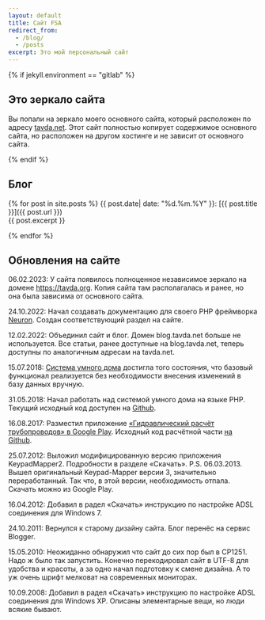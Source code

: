 ```yaml
---
layout: default
title: Сайт FSA
redirect_from:
  - /blog/
  - /posts
excerpt: Это мой персональный сайт
---
```


{% if jekyll.environment == "gitlab" %}

## Это зеркало сайта

Вы попали на зеркало моего основного сайта, который расположен по адресу [tavda.net](https://tavda.net/). Этот сайт полностью копирует содержимое основного сайта, но расположен на другом хостинге и не зависит от основного сайта.

{% endif %}

## Блог

{% for post in site.posts %}
{{ post.date| date: "%d.%m.%Y" }}:&nbsp;[{{ post.title }}]({{ post.url }})  
{{ post.excerpt }}

{% endfor %}

## Обновления на сайте

06.02.2023: У сайта появилось полноценное независимое зеркало на домене <https://tavda.org>. Копия сайта там располагалась и ранее, но она была зависима от основного сайта.

24.10.2022: Начал создавать документацию для своего PHP фреймворка [Neuron](/neuron/). Создан соответствующий раздел на сайте.

12.02.2022: Объединил сайт и блог. Домен blog.tavda.net больше не используется. Все статьи, ранее доступные на blog.tavda.net, теперь доступны по аналогичным адресам на tavda.net.

15.07.2018: [Система умного дома](/shcc) достигла того состояния, что базовый функционал реализуется без необходимости внесения изменений в базу данных вручную.

31.05.2018: Начал работать над системой умного дома на языке PHP. Текущий исходный код доступен на [Github](https://github.com/fsa/shcc).

16.08.2017: Разместил приложение [«Гидравлический расчёт трубопроводов» в Google Play](https://play.google.com/store/apps/details?id=net.tavda.pipelines). Исходный код расчётной части [на Github](https://github.com/fsa/hydraulic).

25.07.2012: Выложил модифицированную версию приложения KeypadMapper2. Подробности в разделе «Скачать». P.S. 06.03.2013. Вышел оригинальный Keypad-Mapper версии 3, значительно переработанный. Так что, в этой версии, необходимость отпала. Скачать можно из Google Play.

16.04.2012: Добавил в радел «Скачать» инструкцию по настройке ADSL соединения для Windows 7.

24.10.2011: Вернулся к старому дизайну сайта. Блог перенёс на сервис Blogger.

15.05.2010: Неожиданно обнаружил что сайт до сих пор был в CP1251. Надо ж было так запустить. Конечно перекодировал сайт в UTF-8 для удобства и красоты, а за одно начал подготовку к смене дизайна. А то уж очень шрифт мелковат на современных мониторах.

10.09.2008: Добавил в радел «Скачать» инструкцию по настройке ADSL соединения для Windows XP. Описаны элементарные вещи, но люди всякие бывают.
